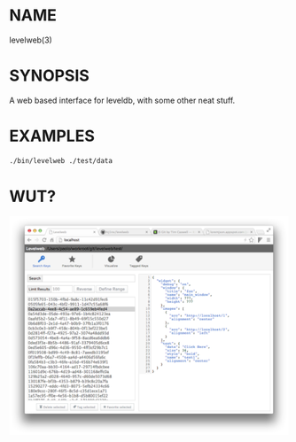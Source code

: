 # NAME
levelweb(3)

# SYNOPSIS
A web based interface for leveldb, with some other neat stuff.

# EXAMPLES
```bash
./bin/levelweb ./test/data
```

# WUT?
![screenshot](/screenshot.png)
